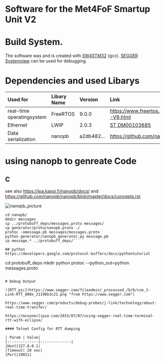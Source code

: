 # Software for the Met4FoF Smartup Unit V2
# Build System.
The software was and is created with [SW4STM32](http://www.openstm32.org/HomePage) (gcc).
[SEGGER Systemview](https://www.segger.com/products/development-tools/systemview/) can be used for debugging.

# Dependencies and used Libarys

| Used for   | Libary Name   | Version   | Link   |
|:-------------|:-------------|:-----| :---|
|real-time operatingsystem|FreeRTOS|9.0.0|https://www.freertos.org/FreeRTOS-V9.html|
|Ethernet|LWIP|2.0.3|[ST DM00103685]( https://www.st.com/content/ccc/resource/technical/document/user_manual/65/e8/20/db/16/36/45/f7/DM00103685.pdf/files/DM00103685.pdf/jcr:content/translations/en.DM00103685.pdf)|
|Data serialization|nanopb|a2db482...|https://github.com/nanopb/nanopb|

# using nanopb to genreate Code
## C
see also https://jpa.kapsi.fi/nanopb/docs/
and https://github.com/nanopb/nanopb/blob/master/docs/concepts.rst

![nanopb_picture](https://jpa.kapsi.fi/nanopb/docs/generator_flow.png "from https://jpa.kapsi.fi/nanopb/docs/")

```
cd nanopb/
mkdir messages
cp ../protobuff_deps/messages.proto messages/
cp generator/proto/nanopb.proto ./
protoc -omessage.pb messages/messages.proto
python generator/nanopb_generator.py message.pb
cp message.* ../protobuff_deps/```

## python
https://developers.google.com/protocol-buffers/docs/pythontutorial
```
cd protobuff_deps
mkdir python
protoc --python_out=python messages.proto
```

# Debug Output

![RTT_pic](https://www.segger.com/fileadmin/_processed_/b/6/csm_J-Link-RTT_800x_21198b3c21.png "from https://www.segger.com")

https://www.segger.com/products/debug-probes/j-link/technology/about-real-time-transfer/

https://mcuoneclipse.com/2015/07/07/using-segger-real-time-terminal-rtt-with-eclipse/

#### Telnet Config for RTT dumping

| Param | Value|
|:-------------|:-------------|
|Host|127.0.0.1|
|Timeout| 20 sec|
|Port|19021|

